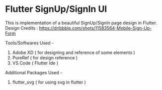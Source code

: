 # Flutter SignUp/SignIn UI

This is implementation of a beautiful SignUp/SignIn page design in Flutter.  
Design Credits : https://dribbble.com/shots/11583564-Mobile-Sign-Up-Form

Tools/Softwares Used -
1. Adobe XD ( for designing and reference of some elements )
2. PureRef ( for design reference )
3. VS Code ( Flutter Ide )

Additional Packages Used -
1. flutter_svg ( for using svg in flutter )
